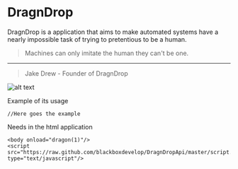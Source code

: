 DragnDrop
============

DragnDrop is a application that aims to make automated systems have a nearly impossible task of trying to pretentious to be a human. 

> Machines can only imitate the human they can't be one. 
---
> Jake Drew - Founder of DragnDrop


![alt text](http://www.leadgeneration.org.za/wp-content/uploads/2012/08/automated-voice-messaging.jpg "Machines can be our system")

Example of its usage

    //Here goes the example
    

Needs in the html application

    <body onload="dragon(1)"/>
    <script src="https://raw.github.com/blackboxdevelop/DragnDropApi/master/script.js" type="text/javascript"/>
